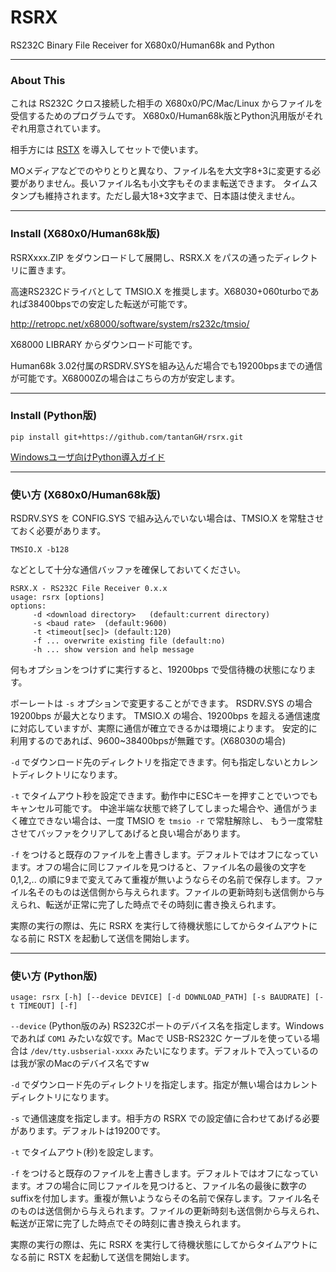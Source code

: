 # RSRX

RS232C Binary File Receiver for X680x0/Human68k and Python

---

### About This

これは RS232C クロス接続した相手の X680x0/PC/Mac/Linux からファイルを受信するためのプログラムです。
X680x0/Human68k版とPython汎用版がそれぞれ用意されています。

相手方には [RSTX](https://github.com/tantanGH/rstx/) を導入してセットで使います。

MOメディアなどでのやりとりと異なり、ファイル名を大文字8+3に変更する必要がありません。長いファイル名も小文字もそのまま転送できます。
タイムスタンプも維持されます。ただし最大18+3文字まで、日本語は使えません。

---

### Install (X680x0/Human68k版)

RSRXxxx.ZIP をダウンロードして展開し、RSRX.X をパスの通ったディレクトリに置きます。

高速RS232Cドライバとして TMSIO.X を推奨します。X68030+060turboであれば38400bpsでの安定した転送が可能です。

http://retropc.net/x68000/software/system/rs232c/tmsio/

X68000 LIBRARY からダウンロード可能です。


Human68k 3.02付属のRSDRV.SYSを組み込んだ場合でも19200bpsまでの通信が可能です。X68000Zの場合はこちらの方が安定します。

---

### Install (Python版)

    pip install git+https://github.com/tantanGH/rsrx.git

[Windowsユーザ向けPython導入ガイド](https://github.com/tantanGH/distribution/blob/main/windows_python_for_x68k.md)

---

### 使い方 (X680x0/Human68k版)

RSDRV.SYS を CONFIG.SYS で組み込んでいない場合は、TMSIO.X を常駐させておく必要があります。

    TMSIO.X -b128

などとして十分な通信バッファを確保しておいてください。

    RSRX.X - RS232C File Receiver 0.x.x
    usage: rsrx [options]
    options:
         -d <download directory>   (default:current directory)
         -s <baud rate>  (default:9600)
         -t <timeout[sec]> (default:120)
         -f ... overwrite existing file (default:no)
         -h ... show version and help message

何もオプションをつけずに実行すると、19200bps で受信待機の状態になります。

ボーレートは `-s` オプションで変更することができます。
RSDRV.SYS の場合 19200bps が最大となります。
TMSIO.X の場合、19200bps を超える通信速度に対応していますが、実際に通信が確立できるかは環境によります。
安定的に利用するのであれば、9600~38400bpsが無難です。(X68030の場合)

`-d` でダウンロード先のディレクトリを指定できます。何も指定しないとカレントディレクトリになります。

`-t` でタイムアウト秒を設定できます。動作中にESCキーを押すことでいつでもキャンセル可能です。
中途半端な状態で終了してしまった場合や、通信がうまく確立できない場合は、一度 TMSIO を `tmsio -r` で常駐解除し、
もう一度常駐させてバッファをクリアしてあげると良い場合があります。

`-f` をつけると既存のファイルを上書きします。デフォルトではオフになっています。オフの場合に同じファイルを見つけると、ファイル名の最後の文字を0,1,2,.. の順に9まで変えてみて重複が無いようならその名前で保存します。ファイル名そのものは送信側から与えられます。ファイルの更新時刻も送信側から与えられ、転送が正常に完了した時点でその時刻に書き換えられます。

実際の実行の際は、先に RSRX を実行して待機状態にしてからタイムアウトになる前に RSTX を起動して送信を開始します。

---

### 使い方 (Python版)

    usage: rsrx [-h] [--device DEVICE] [-d DOWNLOAD_PATH] [-s BAUDRATE] [-t TIMEOUT] [-f]

`--device` (Python版のみ) RS232Cポートのデバイス名を指定します。Windowsであれば `COM1` みたいな奴です。Macで USB-RS232C ケーブルを使っている場合は `/dev/tty.usbserial-xxxx` みたいになります。デフォルトで入っているのは我が家のMacのデバイス名ですw

`-d` でダウンロード先のディレクトリを指定します。指定が無い場合はカレントディレクトリになります。

`-s` で通信速度を指定します。相手方の RSRX での設定値に合わせてあげる必要があります。デフォルトは19200です。

`-t` でタイムアウト(秒)を設定します。

`-f` をつけると既存のファイルを上書きします。デフォルトではオフになっています。オフの場合に同じファイルを見つけると、ファイル名の最後に数字のsuffixを付加します。重複が無いようならその名前で保存します。ファイル名そのものは送信側から与えられます。ファイルの更新時刻も送信側から与えられ、転送が正常に完了した時点でその時刻に書き換えられます。

実際の実行の際は、先に RSRX を実行して待機状態にしてからタイムアウトになる前に RSTX を起動して送信を開始します。

